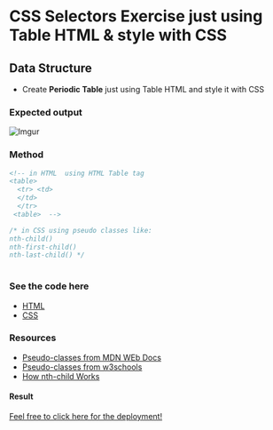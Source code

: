 # CSS Selectors Exercise just using Table HTML & style with CSS

## Data Structure
* Create **Periodic Table** just using Table HTML and style it with CSS

### Expected output
![Imgur](https://i.imgur.com/b6ii9ZR.png)


### Method
```html
<!-- in HTML  using HTML Table tag 
<table>
  <tr> <td>
  </td>
  </tr> 
 <table>  -->   

```



 ```css
 /* in CSS using pseudo classes like:
 nth-child()
nth-first-child()
nth-last-child() */
                                       
```


### See the code here
* [HTML](https://github.com/AshrafTajuddin/CSS-Selector-Exercise-Periodic-Table/blob/master/index.html)
* [CSS](https://github.com/AshrafTajuddin/CSS-Selector-Exercise-Periodic-Table/blob/master/css/style.css)



### Resources
* [Pseudo-classes from MDN WEb Docs](https://developer.mozilla.org/en-US/docs/Web/CSS/Pseudo-classes)
* [Pseudo-classes from w3schools](https://www.w3schools.com/css/css_pseudo_classes.asp)
* [How nth-child Works](https://css-tricks.com/how-nth-child-works/)

#### Result

[Feel free to click here for the deployment!](https://ashraftajuddin.github.io/CSS-Selector-Exercise-Periodic-Table/)

